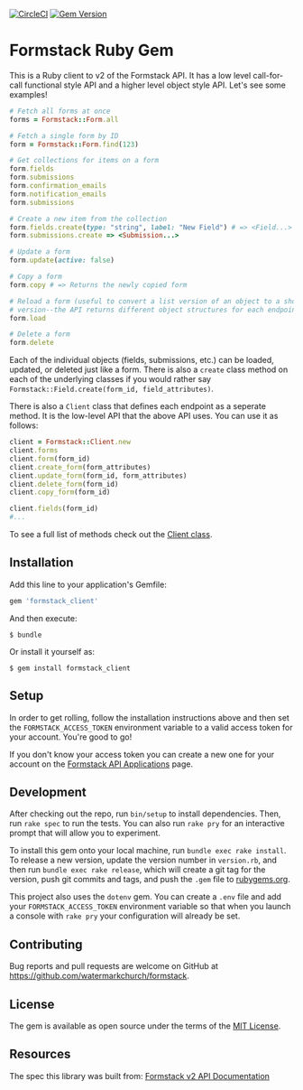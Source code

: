[![CircleCI](https://circleci.com/gh/watermarkchurch/formstack.svg?style=svg)](https://circleci.com/gh/watermarkchurch/formstack)
[![Gem Version](https://badge.fury.io/rb/formstack_client.svg)](https://badge.fury.io/rb/formstack_client)

# Formstack Ruby Gem

This is a Ruby client to v2 of the Formstack API. It has a low level
call-for-call functional style API and a higher level object style API.
Let's see some examples!

```ruby
# Fetch all forms at once
forms = Formstack::Form.all

# Fetch a single form by ID
form = Formstack::Form.find(123)

# Get collections for items on a form
form.fields
form.submissions
form.confirmation_emails
form.notification_emails
form.submissions

# Create a new item from the collection
form.fields.create(type: "string", label: "New Field") # => <Field...>
form.submissions.create => <Submission...>

# Update a form
form.update(active: false)

# Copy a form
form.copy # => Returns the newly copied form

# Reload a form (useful to convert a list version of an object to a show
# version--the API returns different object structures for each endpoint)
form.load

# Delete a form
form.delete
```

Each of the individual objects (fields, submissions, etc.) can be
loaded, updated, or deleted just like a form. There is also a `create`
class method on each of the underlying classes if you would rather say
`Formstack::Field.create(form_id, field_attributes)`.

There is also a `Client` class that defines each endpoint as a seperate
method. It is the low-level API that the above API uses. You can use it
as follows:

```ruby
client = Formstack::Client.new
client.forms
client.form(form_id)
client.create_form(form_attributes)
client.update_form(form_id, form_attributes)
client.delete_form(form_id)
client.copy_form(form_id)

client.fields(form_id)
#...
```

To see a full list of methods check out the [Client class].

## Installation

Add this line to your application's Gemfile:

```ruby
gem 'formstack_client'
```

And then execute:

    $ bundle

Or install it yourself as:

    $ gem install formstack_client

## Setup

In order to get rolling, follow the installation instructions above and
then set the `FORMSTACK_ACCESS_TOKEN` environment variable to a valid
access token for your account. You're good to go!

If you don't know your access token you can create a new one for your
account on the [Formstack API Applications] page.


## Development

After checking out the repo, run `bin/setup` to install dependencies.
Then, run `rake spec` to run the tests. You can also run `rake pry`
for an interactive prompt that will allow you to experiment.

To install this gem onto your local machine, run `bundle exec rake
install`. To release a new version, update the version number in
`version.rb`, and then run `bundle exec rake release`, which will create
a git tag for the version, push git commits and tags, and push the
`.gem` file to [rubygems.org](https://rubygems.org).

This project also uses the `dotenv` gem. You can create a `.env` file
and add your `FORMSTACK_ACCESS_TOKEN` environment variable so that when
you launch a console with `rake pry` your configuration will already be
set.

## Contributing

Bug reports and pull requests are welcome on GitHub at https://github.com/watermarkchurch/formstack.


## License

The gem is available as open source under the terms of the [MIT License](http://opensource.org/licenses/MIT).

## Resources

The spec this library was built from: [Formstack v2 API Documentation]

[Formstack v2 API Documentation]: https://developers.formstack.com/v2.0
[Formstack API Applications]: https://www.formstack.com/admin/apiKey/main
[Client class]: https://github.com/watermarkchurch/formstack/blob/master/lib/formstack/client.rb
